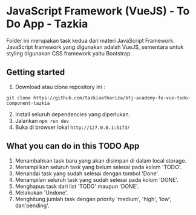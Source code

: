 # JavaScript Framework (VueJS) - To Do App - Tazkia
Folder ini merupakan task kedua dari materi JavaScript Framework. JavaScript framework yang digunakan adalah VueJS, sementara untuk styling digunakan CSS framework yaitu Bootstrap. 

## Getting started
1. Download atau clone repository ini :
```
git clone https://github.com/tazkiaathariza/btj-academy-fe-vue-todo-component-tazkia
```
2. Install seluruh dependencies yang diperlukan.
2. Jalankan `npm run dev`
3. Buka di browser lokal `http://127.0.0.1:5173/`

## What you can do in this TODO App
1. Menambahkan task baru yang akan disimpan di dalam local storage.
2. Menampilkan seluruh task yang belum selesai pada kolom 'TODO'.
3. Menandai task yang sudah selesai dengan tombol 'Done'.
4. Menampilan seluruh task yang sudah selesai pada kolom 'DONE'.
5. Menghapus task dari list 'TODO' maupun 'DONE'.
6. Melakukan 'Undone'.
7. Menghitung jumlah task dengan priority 'medium', 'high', 'low', dan'pending'.